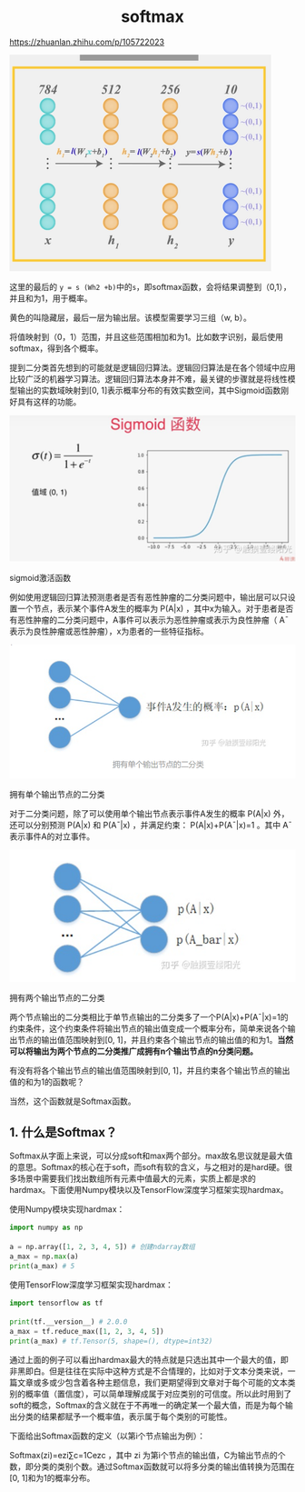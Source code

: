 <h1 align="center">softmax</h1>


https://zhuanlan.zhihu.com/p/105722023



![image-20221019165938839](softmax.assets/image-20221019165938839.png)



这里的最后的 `y = s (Wh2 +b)`中的`s`，即softmax函数，会将结果调整到（0,1），并且和为1，用于概率。

黄色的叫隐藏层，最后一层为输出层。该模型需要学习三组（w, b）。



将值映射到（0，1）范围，并且这些范围相加和为1。比如数字识别，最后使用softmax，得到各个概率。



提到二分类首先想到的可能就是逻辑回归算法。逻辑回归算法是在各个领域中应用比较广泛的机器学习算法。逻辑回归算法本身并不难，最关键的步骤就是将线性模型输出的实数域映射到[0, 1]表示概率分布的有效实数空间，其中Sigmoid函数刚好具有这样的功能。

![image-20221019154650206](softmax.assets/image-20221019154650206.png)

sigmoid激活函数

例如使用逻辑回归算法预测患者是否有恶性肿瘤的二分类问题中，输出层可以只设置一个节点，表示某个事件A发生的概率为 P(A|x) ，其中x为输入。对于患者是否有恶性肿瘤的二分类问题中，A事件可以表示为恶性肿瘤或表示为良性肿瘤（ A¯ 表示为良性肿瘤或恶性肿瘤），x为患者的一些特征指标。

![image-20221019154704946](softmax.assets/image-20221019154704946.png)



拥有单个输出节点的二分类

对于二分类问题，除了可以使用单个输出节点表示事件A发生的概率 P(A|x) 外，还可以分别预测 P(A|x) 和 P(A¯|x) ，并满足约束： P(A|x)+P(A¯|x)=1 。其中 A¯ 表示事件A的对立事件。

![image-20221019154718657](softmax.assets/image-20221019154718657.png)



拥有两个输出节点的二分类

两个节点输出的二分类相比于单节点输出的二分类多了一个P(A|x)+P(A¯|x)=1的约束条件，这个约束条件将输出节点的输出值变成一个概率分布，简单来说各个输出节点的输出值范围映射到[0, 1]，并且约束各个输出节点的输出值的和为1。**当然可以将输出为两个节点的二分类推广成拥有n个输出节点的n分类问题。**

有没有将各个输出节点的输出值范围映射到[0, 1]，并且约束各个输出节点的输出值的和为1的函数呢？

当然，这个函数就是Softmax函数。

## 1. 什么是Softmax？

Softmax从字面上来说，可以分成soft和max两个部分。max故名思议就是最大值的意思。Softmax的核心在于soft，而soft有软的含义，与之相对的是hard硬。很多场景中需要我们找出数组所有元素中值最大的元素，实质上都是求的hardmax。下面使用Numpy模块以及TensorFlow深度学习框架实现hardmax。

使用Numpy模块实现hardmax：

```python
import numpy as np

a = np.array([1, 2, 3, 4, 5]) # 创建ndarray数组
a_max = np.max(a)
print(a_max) # 5
```

使用TensorFlow深度学习框架实现hardmax：

```python
import tensorflow as tf

print(tf.__version__) # 2.0.0
a_max = tf.reduce_max([1, 2, 3, 4, 5])
print(a_max) # tf.Tensor(5, shape=(), dtype=int32)
```

通过上面的例子可以看出hardmax最大的特点就是只选出其中一个最大的值，即非黑即白。但是往往在实际中这种方式是不合情理的，比如对于文本分类来说，一篇文章或多或少包含着各种主题信息，我们更期望得到文章对于每个可能的文本类别的概率值（置信度），可以简单理解成属于对应类别的可信度。所以此时用到了soft的概念，Softmax的含义就在于不再唯一的确定某一个最大值，而是为每个输出分类的结果都赋予一个概率值，表示属于每个类别的可能性。

下面给出Softmax函数的定义（以第i个节点输出为例）：

Softmax(zi)=ezi∑c=1Cezc ，其中 zi 为第i个节点的输出值，C为输出节点的个数，即分类的类别个数。通过Softmax函数就可以将多分类的输出值转换为范围在[0, 1]和为1的概率分布。